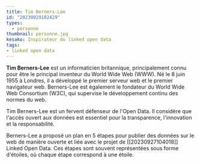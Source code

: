 ```yaml
---
title: Tim Berners-Lee
id: "20230929102429"
types:
  - personne
thumbnail: personne.jpg
kesako: Inspirateur du linked open data
tags:
- linked open data
---
```


**Tim Berners-Lee** est un informaticien britannique, principalement connu pour être le principal inventeur du World Wide Web (WWW). Né le 8 juin 1955 à Londres, il a développé le premier serveur web et le premier navigateur web. Berners-Lee est également le fondateur du World Wide Web Consortium (W3C), qui supervise le développement continu des normes du web.

Tim Berners-Lee est un fervent défenseur de l'Open Data. Il considère que l'accès ouvert aux données est essentiel pour la transparence, l'innovation et la responsabilité.

 Berners-Lee a proposé un plan en 5 étapes pour publier des données sur le web de manière ouverte et liée avec le projet de [[20230927104018]] Linked Open Data. Ces étapes sont souvent représentées sous forme d'étoiles, où chaque étape correspond à une étoile. 

